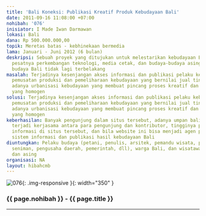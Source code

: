 ```yaml
---
title: 'Bali Koneksi: Publikasi Kreatif Produk Kebudayaan Bali'
date: 2011-09-16 11:08:00 +07:00
nohibah: '076'
inisiator: I Made Iwan Darmawan
lokasi: Bali
dana: Rp 500.000.000,00
topik: Meretas batas - kebhinekaan bermedia
lama: Januari - Juni 2012 (6 bulan)
deskripsi: Sebuah proyek yang ditujukan untuk melestarikan kebudayaan Bali ditengah-tengah
  pesatnya perkembangan teknologi, media cetak, dan budaya-budaya asing sehingga pelaku
  budaya Bali tidak lagi terbelakang
masalah: Terjadinya kesenjangan akses informasi dan publikasi pelaku kebudayaan Bali,
  pemusatan produksi dan pemeliharaan kebudayaan yang bernilai jual tinggi, serta
  adanya urbanisasi kebudayaan yang membuat pincang proses kreatif dan dominasi kebudayaan
  yang homogen
solusi: Terjadinya kesenjangan akses informasi dan publikasi pelaku kebudayaan Bali,
  pemusatan produksi dan pemeliharaan kebudayaan yang bernilai jual tinggi, serta
  adanya urbanisasi kebudayaan yang membuat pincang proses kreatif dan dominasi kebudayaan
  yang homogen
keberhasilan: Banyak pengunjung dalam situs tersebut, adanya umpan balik yang masuk,
  terjadi kerjasama antara para pengunjung dan kontributor, tingginya permintaan terhadap
  informasi di situs tersebut, dan bila website ini bisa menjadi agen perubahan bagi
  sistem informasi dan publikasi hasil kebudayaan Bali
diuntungkan: Pelaku budaya (petani, penulis, arsitek, pemandu wisata, pengrajin, akademesi,
  seniman, pengusaha daerah, pemerintah, dll), warga Bali, dan wisatawan domestik
  dan asing
organisasi: NA
layout: hibahcmb
---
```


![076](/static/img/hibahcmb/076.png){: .img-responsive }{: width="350" }

### {{ page.nohibah }} - {{ page.title }}

---
